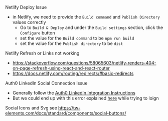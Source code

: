 Netlify Deploy Issue

- in Netlify, we need to provide the `Build command` and `Publish Directory` values correctly
  - Go to `Build & Deploy` and under the `Build settings` section, click the `Configure` button
  - set the value for the `Build command` to be `npm run build`
  - set the value for the `Publish directory` to be `dist`



Netlify Refresh or Links not working
- https://stackoverflow.com/questions/58065603/netlify-renders-404-on-page-refresh-using-react-and-react-router
- https://docs.netlify.com/routing/redirects/#basic-redirects



Auth0 LinkedIn Social Connection Issue

- Generally follow the [Auth0 LinkedIn Integration Instructions](https://manage.auth0.com/dashboard/us/dev-zm8k7g0jntagspap/marketplace/integrations/linkedin-social-connection)
- But we could end up with this error explained [here](https://community.auth0.com/t/error-your-linkedin-network-will-be-back-soon-when-using-linkedin-social-connection/136532) while trying to loign

Social Icons and Svg
see https://tw-elements.com/docs/standard/components/social-buttons/

